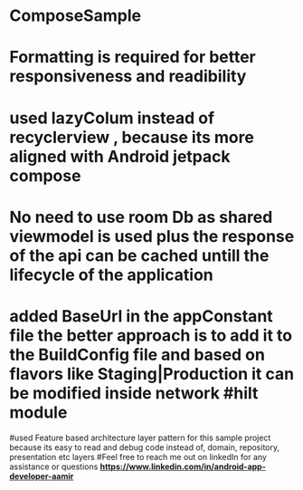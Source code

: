 # ComposeSample
# Formatting is required for better responsiveness and readibility
# used lazyColum instead of recyclerview , because its more aligned with Android jetpack compose
# No need to use room Db as shared viewmodel is used plus the response of the api can be cached untill the lifecycle of the application
# added BaseUrl in the appConstant file the better approach is to add it to the BuildConfig file and based on flavors like Staging|Production it can be modified inside network #hilt module
#used Feature based architecture layer pattern for this sample project because its easy to read and debug code instead of, domain, repository, presentation etc layers
#Feel free to reach me out on linkedIn for any assistance or questions  **https://www.linkedin.com/in/android-app-developer-aamir**

